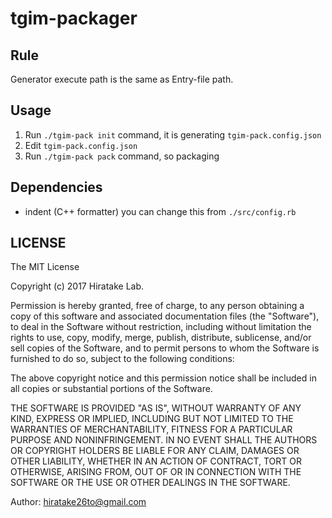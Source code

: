 # tgim-packager

## Rule

Generator execute path is the same as Entry-file path.

## Usage

1. Run `./tgim-pack init` command, it is generating `tgim-pack.config.json`
2. Edit `tgim-pack.config.json`
3. Run `./tgim-pack pack` command, so packaging

## Dependencies

- indent (C++ formatter)
  you can change this from `./src/config.rb`

LICENSE
-------

The MIT License

Copyright (c) 2017 Hiratake Lab.

Permission is hereby granted, free of charge, to any person obtaining a copy of this software and associated documentation files (the "Software"), to deal in the Software without restriction, including without limitation the rights to use, copy, modify, merge, publish, distribute, sublicense, and/or sell copies of the Software, and to permit persons to whom the Software is furnished to do so, subject to the following conditions:

The above copyright notice and this permission notice shall be included in all copies or substantial portions of the Software.

THE SOFTWARE IS PROVIDED "AS IS", WITHOUT WARRANTY OF ANY KIND, EXPRESS OR IMPLIED, INCLUDING BUT NOT LIMITED TO THE WARRANTIES OF MERCHANTABILITY, FITNESS FOR A PARTICULAR PURPOSE AND NONINFRINGEMENT. IN NO EVENT SHALL THE AUTHORS OR COPYRIGHT HOLDERS BE LIABLE FOR ANY CLAIM, DAMAGES OR OTHER LIABILITY, WHETHER IN AN ACTION OF CONTRACT, TORT OR OTHERWISE, ARISING FROM, OUT OF OR IN CONNECTION WITH THE SOFTWARE OR THE USE OR OTHER DEALINGS IN THE SOFTWARE.

Author: hiratake26to@gmail.com
